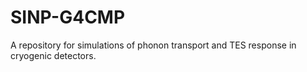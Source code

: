 # SINP-G4CMP
A repository for simulations of phonon  transport and TES response in cryogenic detectors.
